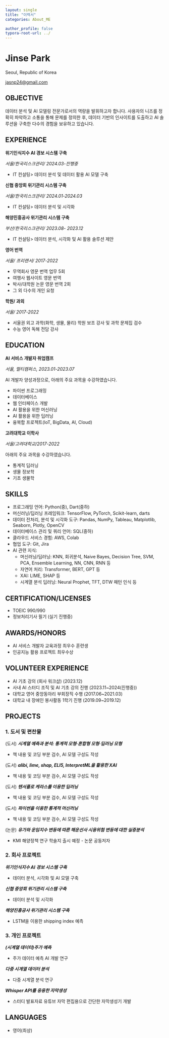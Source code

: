 ```yaml
---
layout: single
title: "이력서"
categories: About_ME

author_profile: false
typora-root-url: ../
---
```



# Jinse Park

Seoul, Republic of Korea

jasnp24@gmail.com 

## OBJECTIVE

데이터 분석 및 AI 모델링 전문가로서의 역량을 발휘하고자 합니다. 사용자의 니즈를 정확히 파악하고 소통을 통해 문제를 정의한 후, 데이터 기반의 인사이트를 도출하고 AI 솔루션을 구축한 다수의 경험을 보유하고 있습니다.



## EXPERIENCE

**위기인식지수 AI 경보 시스템 구축**

*서울/한국리스크관리/ 2024.03-진행중*

* IT 컨설팅> 데이터 분석 및 데이터 활용 AI 모델 구축

**신협 중앙회 위기관리 시스템 구축**

*서울/한국리스크관리/ 2024.01-2024.03*

* IT 컨설팅> 데이터 분석 및 시각화

**해양진흥공사 위기관리 시스템 구축**

*부산/한국리스크관리/ 2023.08- 2023.12*

* IT 컨설팅> 데이터 분석, 시각화 및  AI 활용 솔루션 제안

**영어 번역**

*서울/ 프리랜서/ 2017-2022*

* 무역회사 영문 번역 업무 5회
* 여행사 웹사이트 영문 번역
* 박사/대학원 논문 영문 번역 2회
* 그 외 다수의 개인 요청 

**학원/ 과외**                      

*서울/ 2017-2022*

- 서울권 외고 과학(화학, 생물, 물리) 학원 보조 강사 및 과학 문제집 검수
- 수능 영어 독해 전담 강사



## EDUCATION

**AI 서비스 개발자 취업캠프**

*서울, 멀티캠퍼스, 2023.01-2023.07*

AI 개발자 양성과정으로, 아래의 주요 과목을 수강하였습니다.

* 파이썬 프로그래밍
* 데이터베이스
* 웹 인터페이스 개발
* AI 활용을 위한 머신러닝
* AI 활용을 위한 딥러닝
* 융복합 프로젝트(IoT, BigData, AI, Cloud)

**고려대학교 이학사**	

*서울/고려대학교/2017-2022*

아래의 주요 과목을 수강하였습니다.

* 통계적 딥러닝
* 생물 정보학
* 기초 생물학



## SKILLS

* 프로그래밍 언어: Python(중), Dart(중하)
* 머신러닝/딥러닝 프레임워크: TensorFlow, PyTorch, Scikit-learn, darts
* 데이터 전처리, 분석 및 시각화 도구:  Pandas, NumPy, Tableau, Matplotlib, Seaborn, Plotly, OpenCV
* 데이터베이스 관리 및 쿼리 언어: SQL(중하)
* 클라우드 서비스 경험: AWS, Colab
* 협업 도구: Git, Jira
* AI 관련 지식:
  * 머신러닝/딥러닝: KNN, 회귀분석, Naive Bayes, Decision Tree, SVM, PCA, Ensemble Learning, NN, CNN, RNN 등
  * 자연어 처리: Transformer, BERT, GPT 등
  * XAI:  LIME, SHAP 등
  * 시계열 분석 딥러닝: Neural Prophet, TFT, DTW 패턴 인식 등




## CERTIFICATION/LICENSES

* TOEIC 990/990
* 정보처리기사 필기 (실기 진행중)



## AWARDS/HONORS

* AI 서비스 개발자 교육과정 최우수 훈련생
* 인공지능 활용 프로젝트 최우수상



## VOLUNTEER EXPERIENCE

* AI 기초 강의 (회사 워크샵) (2023.12)
* 사내 AI 스터디 조직 및 AI 기초 강의 진행 (2023.11~2024(진행중))
* 대학교 영어 중앙동아리 부회장직 수행 (2017.06~2021.03)
* 대학교 내 장애인 봉사활동 1학기 진행 (2019.09~2019.12)



## PROJECTS

### 1. 도서 및 편찬물

(도서) ***시계열 예측과 분석: 통계적 모형·혼합형 모형·딥러닝 모형***

* 책 내용 및 코딩 부분 검수, AI 모델 구성도 작성

(도서) ***alibi, lime, shap, ELI5, InterpretML을 활용한 XAI***

* 책 내용 및 코딩 부분 검수, AI 모델 구성도 작성

(도서) ***텐서플로 케라스를 이용한 딥러닝***

* 책 내용 및 코딩 부분 검수, AI 모델 구성도 작성

(도서) ***파이썬을 이용한 통계적 머신러닝***

* 책 내용 및 코딩 부분 검수, AI 모델 구성도 작성

(논문) ***유가와 운임지수 변동에 따른 해운선사 시용위험 변동에 대한 실증분석***

* KMI 해양정책 연구 학술지 출시 예정 - 논문 공동저자



### 2. 회사 프로젝트

***위기인식지수 AI 경보 시스템 구축***

* 데이터 분석, 시각화 및 AI 모델 구축

***신협 중앙회 위기관리 시스템 구축***

* 데이터 분석 및 시각화

***해양진흥공사 위기관리 시스템 구축***

* LSTM을 이용한 shipping index 예측



### 3. 개인 프로젝트

***(시계열 데이터)주가 예측***

* 주가 데이터 예측 AI 개발 연구

***다중 시계열 데이터 분석***

* 다중 시계열 분석 연구

***Whisper API를 응용한 자막생성***

* 스터디 발표자료 유튜브 자막 편집용으로 간단한 자막생성기 개발



## LANGUAGES

* 영어(최상)
